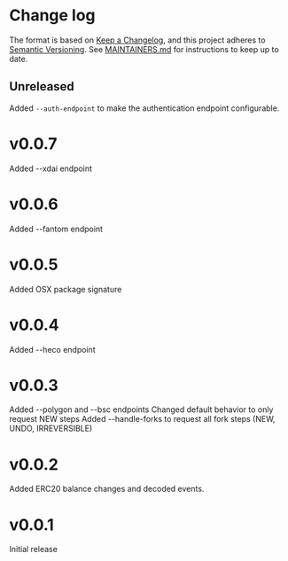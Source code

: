 # Change log

The format is based on
[Keep a Changelog](https://keepachangelog.com/en/1.0.0/), and this
project adheres to
[Semantic Versioning](https://semver.org/spec/v2.0.0.html). See
[MAINTAINERS.md](./MAINTAINERS.md) for instructions to keep up to
date.

## Unreleased

Added `--auth-endpoint` to make the authentication endpoint configurable.

# v0.0.7

Added --xdai endpoint

# v0.0.6

Added --fantom endpoint

# v0.0.5

Added OSX package signature

# v0.0.4

Added --heco endpoint

# v0.0.3

Added --polygon and --bsc endpoints
Changed default behavior to only request NEW steps
Added --handle-forks to request all fork steps (NEW, UNDO, IRREVERSIBLE)

# v0.0.2

Added ERC20 balance changes and decoded events.


# v0.0.1

Initial release

